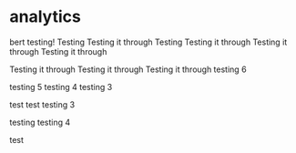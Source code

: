# analytics
bert testing!
Testing
Testing it through
Testing
Testing it through
Testing it through
Testing it through


Testing it through
Testing it through
Testing it through
testing 6


testing 5
testing 4
testing 3



test
test
testing 3


testing
testing 4



test
